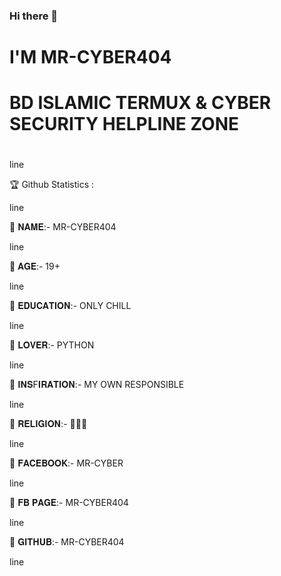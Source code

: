 ### Hi there 👋
# I'M MR-CYBER404
# BD ISLAMIC TERMUX & CYBER SECURITY HELPLINE ZONE 
# 

line

🏆 Github Statistics :

line

👑 𝐍𝐀𝐌𝐄:- MR-CYBER404

line

👑 𝐀𝐆𝐄:- 19+

line

👑 𝐄𝐃𝐔𝐂𝐀𝐓𝐈𝐎𝐍:- ONLY CHILL

line

👑 𝐋𝐎𝐕𝐄𝐑:- PYTHON

line

👑 𝐈𝐍𝐒F𝐈𝐑𝐀𝐓𝐈𝐎𝐍:- MY OWN RESPONSIBLE

line

👑 𝐑𝐄𝐋𝐈𝐆𝐈𝐎𝐍:- 🙂🙂🙂

line

👑 𝐅𝐀𝐂𝐄𝐁𝐎𝐎𝐊:- MR-CYBER

line

👑 𝐅𝐁 𝐏𝐀𝐆𝐄:- MR-CYBER404

line

👑 𝐆𝐈𝐓𝐇𝐔𝐁:- MR-CYBER404

line
<!--
**MR-CYBER404/MR-CYBER404** is a ✨ _special_ ✨ repository because its `README.md` (this file) appears on your GitHub profile.

Here are some ideas to get you started:

- 🔭 I’m currently working on ...
- 🌱 I’m currently learning ...
- 👯 I’m looking to collaborate on ...
- 🤔 I’m looking for help with ...
- 💬 Ask me about ...
- 📫 How to reach me: ...
- 😄 Pronouns: ...
- ⚡ Fun fact: ...
-->
